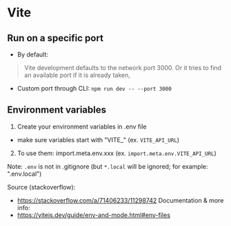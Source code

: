 

# Vite


## Run on a specific port


- By default:

> Vite development defaults to the network port 3000. Or it tries to find an available port if it is already taken,


- Custom port through CLI: `npm run dev -- --port 3000`


## Environment variables

1. Create your environment variables in .env file
  - make sure variables start with "VITE_"  (ex. `VITE_API_URL`)

2. To use them: import.meta.env.xxx (ex. `import.meta.env.VITE_API_URL`)


Note: `.env` is not in .gitignore
(but `*.local` will be ignored; for example: ".env.local")


Source (stackoverflow): 
- https://stackoverflow.com/a/71406233/11298742
Documentation & more info: 
- https://vitejs.dev/guide/env-and-mode.html#env-files

